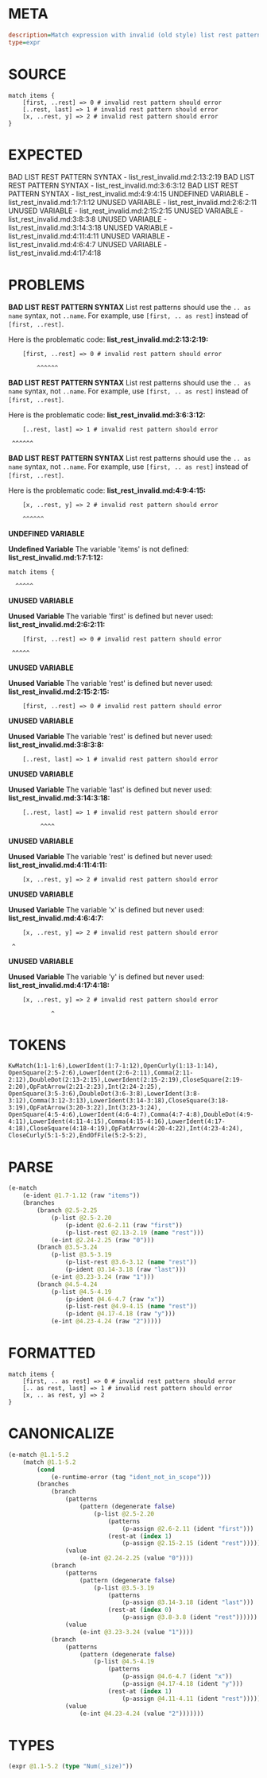 # META
~~~ini
description=Match expression with invalid (old style) list rest patterns should error
type=expr
~~~
# SOURCE
~~~roc
match items {
    [first, ..rest] => 0 # invalid rest pattern should error
    [..rest, last] => 1 # invalid rest pattern should error
    [x, ..rest, y] => 2 # invalid rest pattern should error
}
~~~
# EXPECTED
BAD LIST REST PATTERN SYNTAX - list_rest_invalid.md:2:13:2:19
BAD LIST REST PATTERN SYNTAX - list_rest_invalid.md:3:6:3:12
BAD LIST REST PATTERN SYNTAX - list_rest_invalid.md:4:9:4:15
UNDEFINED VARIABLE - list_rest_invalid.md:1:7:1:12
UNUSED VARIABLE - list_rest_invalid.md:2:6:2:11
UNUSED VARIABLE - list_rest_invalid.md:2:15:2:15
UNUSED VARIABLE - list_rest_invalid.md:3:8:3:8
UNUSED VARIABLE - list_rest_invalid.md:3:14:3:18
UNUSED VARIABLE - list_rest_invalid.md:4:11:4:11
UNUSED VARIABLE - list_rest_invalid.md:4:6:4:7
UNUSED VARIABLE - list_rest_invalid.md:4:17:4:18
# PROBLEMS
**BAD LIST REST PATTERN SYNTAX**
List rest patterns should use the `.. as name` syntax, not `..name`.
For example, use `[first, .. as rest]` instead of `[first, ..rest]`.

Here is the problematic code:
**list_rest_invalid.md:2:13:2:19:**
```roc
    [first, ..rest] => 0 # invalid rest pattern should error
```
            ^^^^^^


**BAD LIST REST PATTERN SYNTAX**
List rest patterns should use the `.. as name` syntax, not `..name`.
For example, use `[first, .. as rest]` instead of `[first, ..rest]`.

Here is the problematic code:
**list_rest_invalid.md:3:6:3:12:**
```roc
    [..rest, last] => 1 # invalid rest pattern should error
```
     ^^^^^^


**BAD LIST REST PATTERN SYNTAX**
List rest patterns should use the `.. as name` syntax, not `..name`.
For example, use `[first, .. as rest]` instead of `[first, ..rest]`.

Here is the problematic code:
**list_rest_invalid.md:4:9:4:15:**
```roc
    [x, ..rest, y] => 2 # invalid rest pattern should error
```
        ^^^^^^


**UNDEFINED VARIABLE**

**Undefined Variable**
The variable 'items' is not defined:
**list_rest_invalid.md:1:7:1:12:**
```roc
match items {
```
      ^^^^^


**UNUSED VARIABLE**

**Unused Variable**
The variable 'first' is defined but never used:
**list_rest_invalid.md:2:6:2:11:**
```roc
    [first, ..rest] => 0 # invalid rest pattern should error
```
     ^^^^^


**UNUSED VARIABLE**

**Unused Variable**
The variable 'rest' is defined but never used:
**list_rest_invalid.md:2:15:2:15:**
```roc
    [first, ..rest] => 0 # invalid rest pattern should error
```
              


**UNUSED VARIABLE**

**Unused Variable**
The variable 'rest' is defined but never used:
**list_rest_invalid.md:3:8:3:8:**
```roc
    [..rest, last] => 1 # invalid rest pattern should error
```
       


**UNUSED VARIABLE**

**Unused Variable**
The variable 'last' is defined but never used:
**list_rest_invalid.md:3:14:3:18:**
```roc
    [..rest, last] => 1 # invalid rest pattern should error
```
             ^^^^


**UNUSED VARIABLE**

**Unused Variable**
The variable 'rest' is defined but never used:
**list_rest_invalid.md:4:11:4:11:**
```roc
    [x, ..rest, y] => 2 # invalid rest pattern should error
```
          


**UNUSED VARIABLE**

**Unused Variable**
The variable 'x' is defined but never used:
**list_rest_invalid.md:4:6:4:7:**
```roc
    [x, ..rest, y] => 2 # invalid rest pattern should error
```
     ^


**UNUSED VARIABLE**

**Unused Variable**
The variable 'y' is defined but never used:
**list_rest_invalid.md:4:17:4:18:**
```roc
    [x, ..rest, y] => 2 # invalid rest pattern should error
```
                ^


# TOKENS
~~~zig
KwMatch(1:1-1:6),LowerIdent(1:7-1:12),OpenCurly(1:13-1:14),
OpenSquare(2:5-2:6),LowerIdent(2:6-2:11),Comma(2:11-2:12),DoubleDot(2:13-2:15),LowerIdent(2:15-2:19),CloseSquare(2:19-2:20),OpFatArrow(2:21-2:23),Int(2:24-2:25),
OpenSquare(3:5-3:6),DoubleDot(3:6-3:8),LowerIdent(3:8-3:12),Comma(3:12-3:13),LowerIdent(3:14-3:18),CloseSquare(3:18-3:19),OpFatArrow(3:20-3:22),Int(3:23-3:24),
OpenSquare(4:5-4:6),LowerIdent(4:6-4:7),Comma(4:7-4:8),DoubleDot(4:9-4:11),LowerIdent(4:11-4:15),Comma(4:15-4:16),LowerIdent(4:17-4:18),CloseSquare(4:18-4:19),OpFatArrow(4:20-4:22),Int(4:23-4:24),
CloseCurly(5:1-5:2),EndOfFile(5:2-5:2),
~~~
# PARSE
~~~clojure
(e-match
	(e-ident @1.7-1.12 (raw "items"))
	(branches
		(branch @2.5-2.25
			(p-list @2.5-2.20
				(p-ident @2.6-2.11 (raw "first"))
				(p-list-rest @2.13-2.19 (name "rest")))
			(e-int @2.24-2.25 (raw "0")))
		(branch @3.5-3.24
			(p-list @3.5-3.19
				(p-list-rest @3.6-3.12 (name "rest"))
				(p-ident @3.14-3.18 (raw "last")))
			(e-int @3.23-3.24 (raw "1")))
		(branch @4.5-4.24
			(p-list @4.5-4.19
				(p-ident @4.6-4.7 (raw "x"))
				(p-list-rest @4.9-4.15 (name "rest"))
				(p-ident @4.17-4.18 (raw "y")))
			(e-int @4.23-4.24 (raw "2")))))
~~~
# FORMATTED
~~~roc
match items {
	[first, .. as rest] => 0 # invalid rest pattern should error
	[.. as rest, last] => 1 # invalid rest pattern should error
	[x, .. as rest, y] => 2
}
~~~
# CANONICALIZE
~~~clojure
(e-match @1.1-5.2
	(match @1.1-5.2
		(cond
			(e-runtime-error (tag "ident_not_in_scope")))
		(branches
			(branch
				(patterns
					(pattern (degenerate false)
						(p-list @2.5-2.20
							(patterns
								(p-assign @2.6-2.11 (ident "first")))
							(rest-at (index 1)
								(p-assign @2.15-2.15 (ident "rest"))))))
				(value
					(e-int @2.24-2.25 (value "0"))))
			(branch
				(patterns
					(pattern (degenerate false)
						(p-list @3.5-3.19
							(patterns
								(p-assign @3.14-3.18 (ident "last")))
							(rest-at (index 0)
								(p-assign @3.8-3.8 (ident "rest"))))))
				(value
					(e-int @3.23-3.24 (value "1"))))
			(branch
				(patterns
					(pattern (degenerate false)
						(p-list @4.5-4.19
							(patterns
								(p-assign @4.6-4.7 (ident "x"))
								(p-assign @4.17-4.18 (ident "y")))
							(rest-at (index 1)
								(p-assign @4.11-4.11 (ident "rest"))))))
				(value
					(e-int @4.23-4.24 (value "2")))))))
~~~
# TYPES
~~~clojure
(expr @1.1-5.2 (type "Num(_size)"))
~~~
